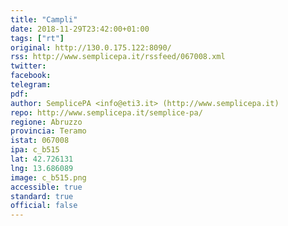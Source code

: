 ```yaml
---
title: "Campli"
date: 2018-11-29T23:42:00+01:00
tags: ["rt"]
original: http://130.0.175.122:8090/
rss: http://www.semplicepa.it/rssfeed/067008.xml
twitter: 
facebook: 
telegram: 
pdf: 
author: SemplicePA <info@eti3.it> (http://www.semplicepa.it)
repo: http://www.semplicepa.it/semplice-pa/
regione: Abruzzo
provincia: Teramo
istat: 067008
ipa: c_b515
lat: 42.726131
lng: 13.686089
image: c_b515.png
accessible: true
standard: true
official: false
---
```

